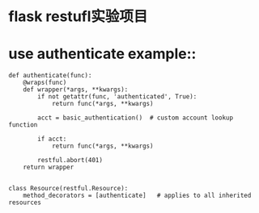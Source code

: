 # flask restufl实验项目

# use authenticate example::
    def authenticate(func):
        @wraps(func)
        def wrapper(*args, **kwargs):
            if not getattr(func, 'authenticated', True):
                return func(*args, **kwargs)

            acct = basic_authentication()  # custom account lookup function

            if acct:
                return func(*args, **kwargs)

            restful.abort(401)
        return wrapper


    class Resource(restful.Resource):
        method_decorators = [authenticate]   # applies to all inherited resources